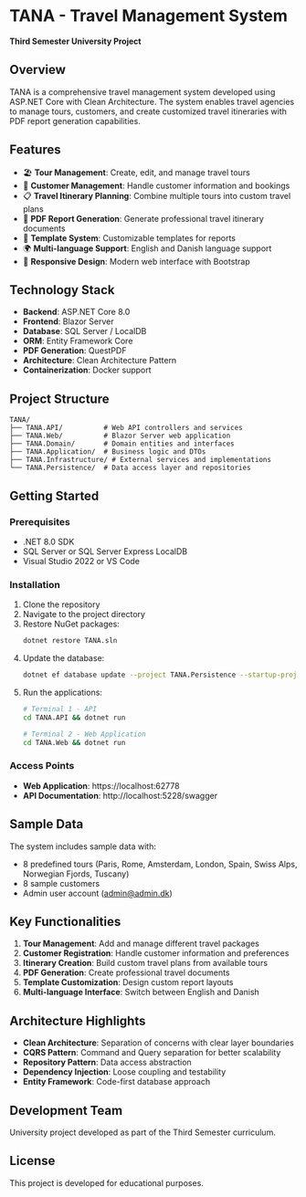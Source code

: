 # TANA - Travel Management System
**Third Semester University Project**

## Overview
TANA is a comprehensive travel management system developed using ASP.NET Core with Clean Architecture. The system enables travel agencies to manage tours, customers, and create customized travel itineraries with PDF report generation capabilities.

## Features
- 🏖️ **Tour Management**: Create, edit, and manage travel tours
- 👥 **Customer Management**: Handle customer information and bookings
- 📋 **Travel Itinerary Planning**: Combine multiple tours into custom travel plans
- 📄 **PDF Report Generation**: Generate professional travel itinerary documents
- 🎨 **Template System**: Customizable templates for reports
- 🌍 **Multi-language Support**: English and Danish language support
- 📱 **Responsive Design**: Modern web interface with Bootstrap

## Technology Stack
- **Backend**: ASP.NET Core 8.0
- **Frontend**: Blazor Server
- **Database**: SQL Server / LocalDB
- **ORM**: Entity Framework Core
- **PDF Generation**: QuestPDF
- **Architecture**: Clean Architecture Pattern
- **Containerization**: Docker support

## Project Structure
```
TANA/
├── TANA.API/          # Web API controllers and services
├── TANA.Web/          # Blazor Server web application
├── TANA.Domain/       # Domain entities and interfaces
├── TANA.Application/  # Business logic and DTOs
├── TANA.Infrastructure/ # External services and implementations
└── TANA.Persistence/  # Data access layer and repositories
```

## Getting Started

### Prerequisites
- .NET 8.0 SDK
- SQL Server or SQL Server Express LocalDB
- Visual Studio 2022 or VS Code

### Installation
1. Clone the repository
2. Navigate to the project directory
3. Restore NuGet packages:
   ```bash
   dotnet restore TANA.sln
   ```
4. Update the database:
   ```bash
   dotnet ef database update --project TANA.Persistence --startup-project TANA.API
   ```
5. Run the applications:
   ```bash
   # Terminal 1 - API
   cd TANA.API && dotnet run
   
   # Terminal 2 - Web Application
   cd TANA.Web && dotnet run
   ```

### Access Points
- **Web Application**: https://localhost:62778
- **API Documentation**: http://localhost:5228/swagger

## Sample Data
The system includes sample data with:
- 8 predefined tours (Paris, Rome, Amsterdam, London, Spain, Swiss Alps, Norwegian Fjords, Tuscany)
- 8 sample customers
- Admin user account (admin@admin.dk)

## Key Functionalities
1. **Tour Management**: Add and manage different travel packages
2. **Customer Registration**: Handle customer information and preferences
3. **Itinerary Creation**: Build custom travel plans from available tours
4. **PDF Generation**: Create professional travel documents
5. **Template Customization**: Design custom report layouts
6. **Multi-language Interface**: Switch between English and Danish

## Architecture Highlights
- **Clean Architecture**: Separation of concerns with clear layer boundaries
- **CQRS Pattern**: Command and Query separation for better scalability
- **Repository Pattern**: Data access abstraction
- **Dependency Injection**: Loose coupling and testability
- **Entity Framework**: Code-first database approach

## Development Team
University project developed as part of the Third Semester curriculum.

## License
This project is developed for educational purposes.
